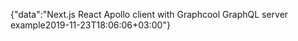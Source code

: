 {"data":"Next.js React Apollo client with Graphcool GraphQL server example2019-11-23T18:06:06+03:00"}
